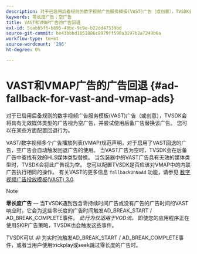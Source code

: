 ```yaml
---
description: 对于已启用后备规则的数字视频广告服务模板(VAST)广告（或创意），TVSDK会将具有无效媒体类型的广告视为空广告，并尝试使用后备广告替换该广告。 您可以在某些方面配置回退行为。
keywords: 零长度广告；空广告
title: VAST和VMAP广告的广告回退
exl-id: 5cabb5f6-b895-48bc-9c9e-b22dd47539bd
source-git-commit: be43bbbd1051886c8979ff590a3197b2a7249b6a
workflow-type: tm+mt
source-wordcount: '296'
ht-degree: 0%

---
```


# VAST和VMAP广告的广告回退 {#ad-fallback-for-vast-and-vmap-ads}

对于已启用后备规则的数字视频广告服务模板(VAST)广告（或创意），TVSDK会将具有无效媒体类型的广告视为空广告，并尝试使用后备广告替换该广告。 您可以在某些方面配置回退行为。

VAST/数字视频多个广告播放列表(VMAP)规范声明，对于启用了VAST回退的广告，空广告会自动触发回退广告的使用。 当VAST广告为空时，TVSDK会在后备广告中查找有效的HLS媒体类型替换。 当包装器中的VAST广告具有无效的媒体类型时，TVSDK会将此广告视为空。 您可以配置TVSDK是否应该对VMAP中的内联广告执行相同的操作。 有关VAST的更多信息 `fallbackOnNoAd` 功能，请参见 [数字视频广告投放模板(VAST) 3.0](https://www.iab.net/guidelines/508676/digitalvideo/vsuite/vast).

>[!NOTE]
>
>**零长度广告**  — 当TVSDK遇到包含零持续时间广告或没有广告的广告时间的VAST响应时，它会为这些零长度的广告时间触发AD_BREAK_START / AD_BREAK_COMPLETE事件。 *此行为仅适用于VOD流。* 即使您的应用程序正在使用SKIP广告策略，TVSDK也会触发这些事件。
>
>TVSDK可以 *非* 为实时流触发AD_BREAK_START / AD_BREAK_COMPLETE事件，或者当用户使用trickplay或seek跳过零长度的广告时。
